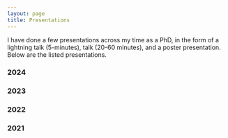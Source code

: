 ```yaml
---
layout: page
title: Presentations
---
```


I have done a few presentations across my time as a PhD, in the form of a lightning talk (5-minutes), talk (20-60 minutes), and a poster presentation. Below are the listed presentations.

### 2024



### 2023



### 2022



### 2021

